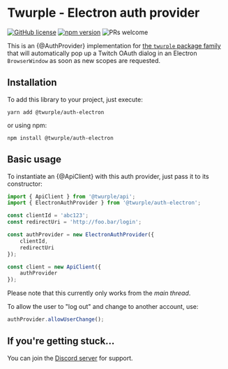 # Twurple - Electron auth provider

[![GitHub license](https://img.shields.io/badge/license-MIT-blue.svg)](https://github.com/twurple/twurple/blob/main/LICENSE)
[![npm version](https://img.shields.io/npm/v/@twurple/auth-electron.svg?style=flat)](https://www.npmjs.com/package/@twurple/auth-electron)
![PRs welcome](https://img.shields.io/badge/PRs-welcome-brightgreen.svg)

This is an {@AuthProvider} implementation for [the `twurple` package family](https://github.com/twurple/twurple)
that will automatically pop up a Twitch OAuth dialog in an Electron `BrowserWindow`
as soon as new scopes are requested.

## Installation

To add this library to your project, just execute:
	
	yarn add @twurple/auth-electron

or using npm:

	npm install @twurple/auth-electron

## Basic usage

To instantiate an {@ApiClient} with this auth provider, just pass it to its constructor:

```ts
import { ApiClient } from '@twurple/api';
import { ElectronAuthProvider } from '@twurple/auth-electron';

const clientId = 'abc123';
const redirectUri = 'http://foo.bar/login';

const authProvider = new ElectronAuthProvider({
    clientId,
    redirectUri
});

const client = new ApiClient({
	authProvider
});
```

Please note that this currently only works from the *main thread*.

To allow the user to "log out" and change to another account, use:

```ts
authProvider.allowUserChange();
```

## If you're getting stuck...

You can join the [Discord server](https://discord.gg/b9ZqMfz) for support.
